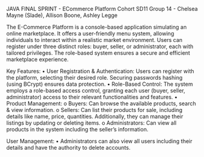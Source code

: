 JAVA FINAL SPRINT - ECommerce Platform
Cohort SD11
Group 14 - Chelsea Mayne (Slade), Allison Boone, Ashley Legge


The E-Commerce Platform is a console-based application simulating an online marketplace. It offers a user-friendly menu system, allowing individuals to interact within a realistic market environment. Users can register under three distinct roles: buyer, seller, or administrator, each with tailored privileges. The role-based system ensures a secure and efficient marketplace experience. 

Key Features: 
•	User Registration & Authentication: Users can register with the platform, selecting their desired role. Securing passwords hashing (using BCrypt) ensures data protection.
•	Role-Based Control: The system employs a role-based access control, granting each user (buyer, seller, administrator) access to their relevant functionalities and features.
•	Product Management: 
  o	Buyers: Can browse the available products, search & view information.
  o	Sellers: Can list their products for sale, including details like name, price, quantities. Additionally, they can manage their listings by updating or deleting items. 
  o	Administrators: Can view all products in the system including the seller’s information.
  
User Management:
•	Administrators can also view all users including their details and have the authority to delete accounts. 
